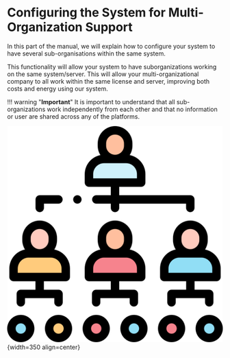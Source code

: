 # Configuring the System for Multi-Organization Support

In this part of the manual, we will explain how to configure your system to have several sub-organisations within the same system.

This functionality will allow your system to have suborganizations working on the same system/server. This will allow your multi-organizational company to all work within the same license and server, improving both costs and energy using our system.

!!! warning "**Important**"
    It is important to understand that all sub-organizations work independently from each other and that no information or user are shared across any of the platforms.

![Image](../img/Icons_and_more/hierarchy.png){width=350 align=center}